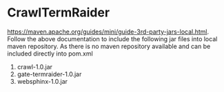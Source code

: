 # CrawlTermRaider
https://maven.apache.org/guides/mini/guide-3rd-party-jars-local.html.
Follow the above documentation to include the following jar files into local maven repository.
As there is no maven repository available and can be included directly into pom.xml

1. crawl-1.0.jar
2. gate-termraider-1.0.jar
3. websphinx-1.0.jar  
